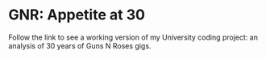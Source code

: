 # GNR: Appetite at 30
Follow the link to see a working version of my University coding project: an analysis of 30 years of Guns N Roses gigs. 
